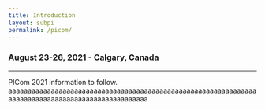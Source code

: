 ```yaml
---
title: Introduction
layout: subpi
permalink: /picom/
---
```



<h3>August 23-26, 2021 - Calgary, Canada
</h3>
<hr/>
<p>PICom 2021 information to follow.&nbsp;&nbsp;&nbsp;&nbsp;&nbsp;&nbsp;&nbsp;&nbsp;&nbsp;&nbsp;&nbsp;&nbsp;&nbsp;&nbsp;&nbsp;&nbsp;&nbsp;&nbsp;&nbsp;&nbsp;
  aaaaaaaaaaaaaaaaaaaaaaaaaaaaaaaaaaaaaaaaaaaaaaaaaaaaaaaaaaaaaaaaaaaaaaaaaaaaaaaaaaaaaaaaaaaaaaaaaaaa
</p>

